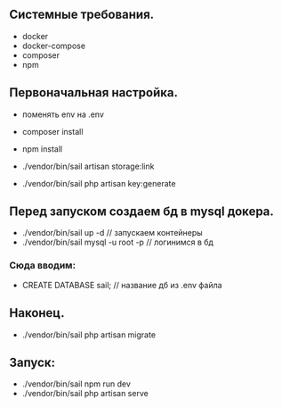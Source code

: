 ## Системные требования.
- docker
- docker-compose
- composer
- npm

## Первоначальная настройка.
- поменять env на .env

- composer install
- npm install
- ./vendor/bin/sail artisan storage:link
- ./vendor/bin/sail php artisan key:generate

## Перед запуском создаем бд в mysql докера.
- ./vendor/bin/sail up -d // запускаем контейнеры
- ./vendor/bin/sail mysql -u root -p // логинимся в бд
###  Сюда вводим:
- CREATE DATABASE sail; // название дб из .env файла

## Наконец.
- ./vendor/bin/sail php artisan migrate

## Запуск:
- ./vendor/bin/sail npm run dev
- ./vendor/bin/sail php artisan serve
